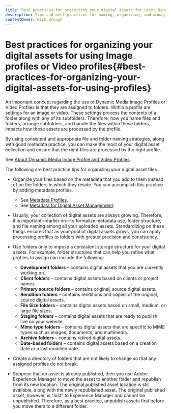 ```yaml
---
title: Best practices for organizing your digital assets for using Dynamic Media Image Profiles or Video Profiles
description: Tips and best-practices for naming, organizing, and managing Dynamic Media image and video asset files.
contentOwner: Rick Brough
---
```


# Best practices for organizing your digital assets for using Image profiles or Video profiles{#best-practices-for-organizing-your-digital-assets-for-using-profiles}

An important concept regarding the use of Dynamic Media Image Profiles or Video Profiles is that they are assigned to folders. Within a profile are settings for an image or video. These settings process the contents of a folder along with any of its subfolders. Therefore, how you name files and folders, arrange subfolders, and handle the files within these folders, impacts how those assets are processed by the profile.

By using consistent and appropriate file and folder naming strategies, along with good metadata practice, you can make the most of your digital asset collection and ensure that the right files are processed by the right profile.

See [About Dynamic Media Image Profile and Video Profiles](about-image-video-profiles.md).

The following are best practice tips for organizing your digital asset files.

* Organize your files based on the metadata that you add to them instead of on the folders in which they reside. You can accomplish this practice by adding metadata profiles.

  * See [Metadata Profiles.](/help/assets/metadata-profiles.md)
  * See [Metadata for Digital Asset Management](/help/assets/manage-metadata.md).

* Usually, your collection of digital assets are always growing. Therefore, it is important&mdash;earlier on&mdash;to formalize metadata use, folder structure, and file naming among all your uploaded assets. Standardizing on these things ensures that as your pool of digital assets grows, you can apply processing profiles to folders with greater precision and consistency.
* Use folders only to impose a consistent storage structure for your digital assets. For example, folder structures that can help you refine what profiles to assign can include the following:

  * **Development folders** &ndash; contains digital assets that you are currently working on.
  * **Client folders** &ndash; contains digital assets based on clients or project names.
  * **Primary source folders** &ndash; contains original, source digital assets.
  * **Rendition folders** &ndash; contains renditions and copies of the original, source digital assets.
  * **File Size folders** &ndash; contains digital assets based on small, medium, or large file sizes.
  * **Staging folders** &ndash; contains digital assets that are ready to publish live on your website.
  * **Mime type folders** &ndash; contains digital assets that are specific to MIME types such as images, documents, and multimedia.
  * **Archive folders** &ndash; contains retired digital assets.
  * **Date-based folders** &ndash; contains digital assets based on a creation date or a last modified date.

* Create a directory of folders that are not likely to change so that any assigned profiles do not break.
* Suppose that an asset is already published, then you use Adobe Experience Manager to move the asset to another folder and republish from its new location. The original published asset location is still available, along with the newly republished asset. The original published asset, however, is "lost" to Experience Manager and cannot be unpublished. Therefore, as a best practice, unpublish assets first before you move them to a different folder.

